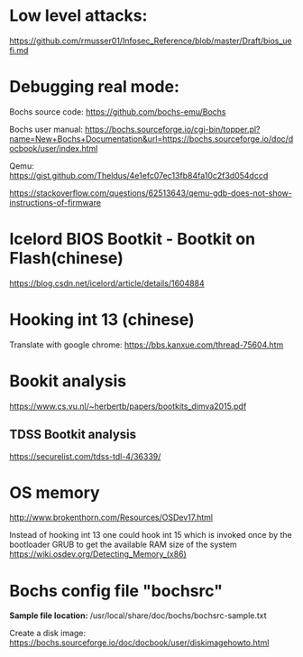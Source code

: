 # Low level attacks:

https://github.com/rmusser01/Infosec_Reference/blob/master/Draft/bios_uefi.md

# Debugging real mode:

Bochs source code:
https://github.com/bochs-emu/Bochs

Bochs user manual:
https://bochs.sourceforge.io/cgi-bin/topper.pl?name=New+Bochs+Documentation&url=https://bochs.sourceforge.io/doc/docbook/user/index.html

Qemu:
https://gist.github.com/Theldus/4e1efc07ec13fb84fa10c2f3d054dccd

https://stackoverflow.com/questions/62513643/qemu-gdb-does-not-show-instructions-of-firmware

# Icelord BIOS Bootkit - Bootkit on Flash(chinese)

https://blog.csdn.net/icelord/article/details/1604884

# Hooking int 13 (chinese)

Translate with google chrome:
https://bbs.kanxue.com/thread-75604.htm

# Bookit analysis

https://www.cs.vu.nl/~herbertb/papers/bootkits_dimva2015.pdf

## TDSS Bootkit analysis

https://securelist.com/tdss-tdl-4/36339/

# OS memory
http://www.brokenthorn.com/Resources/OSDev17.html

Instead of hooking int 13 one could hook int 15 which is invoked once by the bootloader GRUB to get the available RAM size of the system
https://wiki.osdev.org/Detecting_Memory_(x86)

# Bochs config file "bochsrc"

**Sample file location:**
/usr/local/share/doc/bochs/bochsrc-sample.txt

Create a disk image:
https://bochs.sourceforge.io/doc/docbook/user/diskimagehowto.html

